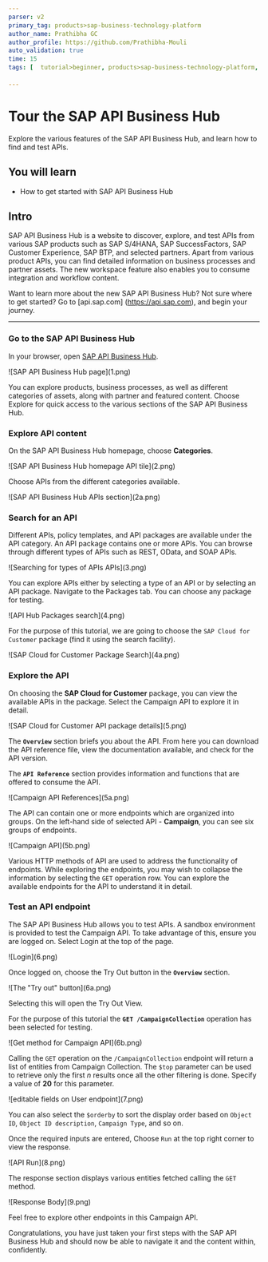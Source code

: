 ```yaml
---
parser: v2
primary_tag: products>sap-business-technology-platform
author_name: Prathibha GC
author_profile: https://github.com/Prathibha-Mouli
auto_validation: true
time: 15
tags: [  tutorial>beginner, products>sap-business-technology-platform, topic>sap-api-business-hub  ]

---
```


# Tour the SAP API Business Hub
<!-- description --> Explore the various features of the SAP API Business Hub, and learn how to find and test APIs.

## You will learn
- How to get started with SAP API Business Hub

## Intro
SAP API Business Hub is a website to discover, explore, and test APIs from various SAP products such as SAP S/4HANA, SAP SuccessFactors, SAP Customer Experience, SAP BTP, and selected partners. Apart from various product APIs, you can find detailed information on business processes and partner assets. The new workspace feature also enables you to consume integration and workflow content.

Want to learn more about the new SAP API Business Hub? Not sure where to get started? Go to [api.sap.com] (https://api.sap.com), and begin your journey.

---

### Go to the SAP API Business Hub
In your browser, open [SAP API Business Hub](https://api.sap.com/).

<!-- border -->![SAP API Business Hub page](1.png)

You can explore products, business processes, as well as different categories of assets, along with partner and featured content. Choose Explore for quick access to the various sections of the SAP API Business Hub.

### Explore API content
On the SAP API Business Hub homepage, choose **Categories**.

<!-- border -->![SAP API Business Hub homepage API tile](2.png)

Choose APIs from the different categories available.

<!-- border -->![SAP API Business Hub APIs section](2a.png)

### Search for an API

Different APIs, policy templates, and API packages are available under the API category. An API package contains one or more APIs. You can browse through different types of APIs such as REST, OData, and SOAP APIs.

<!-- border -->![Searching for types of APIs APIs](3.png)

You can explore APIs either by selecting a type of an API or by selecting an API package. Navigate to the Packages tab. You can choose any package for testing.

<!-- border -->![API Hub Packages search](4.png)

For the purpose of this tutorial, we are going to choose the `SAP Cloud for Customer` package (find it using the search facility).

<!-- border -->![SAP Cloud for Customer Package Search](4a.png)

### Explore the API

On choosing the **SAP Cloud for Customer** package, you can view the available APIs in the package. Select the Campaign API to explore it in detail.

<!-- border -->![SAP Cloud for Customer API package details](5.png)

The **`Overview`** section briefs you about the API. From here you can download the API reference file, view the documentation available, and check for the API version.

The **`API Reference`** section provides information and functions that are offered to consume the API.

<!-- border -->![Campaign API References](5a.png)

The API can contain one or more endpoints which are organized into groups. On the left-hand side of selected API - **Campaign**, you can see six groups of endpoints.

<!-- border -->![Campaign API](5b.png)

Various HTTP methods of API are used to address the functionality of endpoints. While exploring the endpoints, you may wish to collapse the information by selecting the `GET` operation row. You can explore the available endpoints for the API to understand it in detail.

### Test an API endpoint

The SAP API Business Hub allows you to test APIs. A sandbox environment is provided to test the Campaign API. To take advantage of this, ensure you are logged on. Select Login at the top of the page.

<!-- border -->![Login](6.png)

Once logged on, choose the Try Out button in the **`Overview`** section.

<!-- border -->![The "Try out" button](6a.png)

Selecting this will open the Try Out View.

For the purpose of this tutorial the **`GET /CampaignCollection`** operation has been selected for testing.

<!-- border -->![Get method for Campaign API](6b.png)

Calling the `GET` operation on the `/CampaignCollection` endpoint will return a list of entities from Campaign Collection. The `$top` parameter can be used to retrieve only the first _n_ results once all the other filtering is done. Specify a value of **20** for this parameter.

<!-- border -->![editable fields on User endpoint](7.png)

You can also select the `$orderby` to sort the display order based on `Object ID`, `Object ID description`, `Campaign Type`, and so on.

Once the required inputs are entered, Choose `Run` at the top right corner to view the response.

<!-- border -->![API Run](8.png)

The response section displays various entities fetched calling the `GET` method.

<!-- border -->![Response Body](9.png)


Feel free to explore other endpoints in this Campaign API.

Congratulations, you have just taken your first steps with the SAP API Business Hub and should now be able to navigate it and the content within, confidently.
